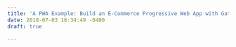 ```yaml
---
title: 'A PWA Example: Build an E-Commerce Progressive Web App with Gatsby'
date: 2018-07-03 16:34:49 -0400
draft: true

---
```

